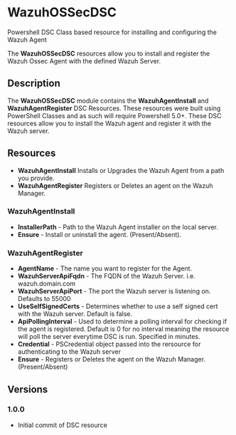 # WazuhOSSecDSC
Powershell DSC Class based resource for installing and configuring the Wazuh Agent

The **WazuhOSSecDSC** resources allow you to install and register the Wazuh Ossec Agent with the defined Wazuh Server.


## Description
The **WazuhOSSecDSC** module contains the **WazuhAgentInstall** and **WazuhAgentRegister** DSC Resources.  These resources were built using PowerShell Classes and as such will require Powershell 5.0+.  These DSC resources allow you to install the Wazuh agent and register it with the Wazuh server.

## Resources
* **WazuhAgentInstall** Installs or Upgrades the Wazuh Agent from a path you provide.
* **WazuhAgentRegister** Registers or Deletes an agent on the Wazuh Manager.

### **WazuhAgentInstall**
* **InstallerPath** - Path to the Wazuh Agent installer on the local server.
* **Ensure** - Install or uninstall the agent. (Present/Absent).

### **WazuhAgentRegister**
* **AgentName** - The name you want to register for the Agent.
* **WazuhServerApiFqdn** - The FQDN of the Wazuh Server. i.e. wazuh.domain.com
* **WazuhServerApiPort** - The port the Wazuh server is listening on.  Defaults to 55000
* **UseSelfSignedCerts** - Determines whether to use a self signed cert with the Wazuh server.  Default is false.
* **ApiPollingInterval** - Used to determine a polling interval for checking if the agent is registered.  Default is 0 for no interval meaning the resource will poll the server everytime DSC is run.  Specified in minutes.
* **Credential** - PSCredential object passed into the rersource for authenticating to the Wazuh server
* **Ensure** - Registers or Deletes the agent on the Wazuh Manager. (Present/Absent)

## Versions

### 1.0.0
* Initial commit of DSC resource

